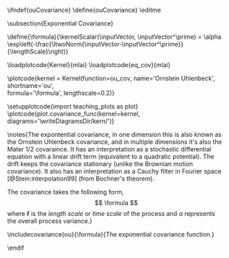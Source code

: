 \ifndef{ouCovariance}
\define{ouCovariance}
\editme

\subsection{Exponential Covariance}

\define{\formula}{\kernelScalar(\inputVector, \inputVector^\prime) = \alpha \exp\left(-\frac{\ltwoNorm{\inputVector-\inputVector^\prime}}{\lengthScale}\right)}

\loadplotcode{Kernel}{mlai}
\loadplotcode{eq_cov}{mlai}

\plotcode{kernel = Kernel(function=ou_cov,
                     name='Ornstein Uhlenbeck',
                     shortname='ou',					 
                     formula='\formula',
					 lengthscale=0.2)}

\setupplotcode{import teaching_plots as plot}
\plotcode{plot.covariance_func(kernel=kernel, diagrams='\writeDiagramsDir/kern/')}

\notes{The expontential covariance, in one dimension this is also known as the Ornstein Uhlenbeck covariance, and in multiple dimensions it's also the Mater 1/2 covaraince. It has an interpretation as a stochastic differential equation with a linear drift term (equivalent to a quadratic potential). The drift keeps the covariance stationary (unlike the Brownian motion covariance). It also has an interpretation as a Cauchy filter in Fourier space [@Stein:interpolation99] (from Bochner's theorem). 

The covariance takes the following form,
$$
\formula
$$
where $\ell$ is the *length scale* or *time scale* of the process and $\alpha$ represents the overall process variance.}

\includecovariance{ou}{\formula}{The exponential covariance function.}


\endif

